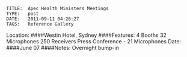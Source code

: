     
    TITLE: 	Apec Health Ministers Meetings	
    TYPE: 	post	
    DATE: 	2011-09-11 04:26:27	
    TAGS: 	Reference Gallery	


Location:
####Westin Hotel, Sydney
####Features:
4 Booths
32 Microphones
250 Receivers
Press Conference - 21 Microphones
Date:
####June 07
####Notes:
Overnight bump-in
<a href="http://congressrental.com.au/wp-content/uploads/2011/09/apec_health_meeting1.jpg">

<a href="http://congressrental.com.au/wp-content/uploads/2011/09/apec_health_meeting2.jpg">

<a href="http://congressrental.com.au/wp-content/uploads/2011/09/apec_health_meeting3.jpg">


<a href="http://congressrental.com.au/wp-content/uploads/2011/09/apec_health_meeting5.jpg">

<a href="http://congressrental.com.au/wp-content/uploads/2011/09/apec_health_meeting6.jpg">







